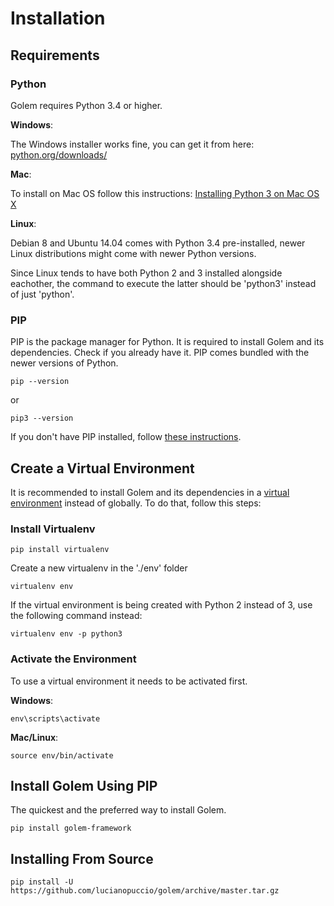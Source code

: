 Installation
==================================================

## Requirements

### Python

Golem requires Python 3.4 or higher.

**Windows**:

The Windows installer works fine, you can get it from here: [python.org/downloads/](http://www.python.org/downloads/)

**Mac**:

To install on Mac OS follow this instructions: [Installing Python 3 on Mac OS X](http://python-guide.readthedocs.io/en/latest/starting/install3/osx/)

**Linux**:

Debian 8 and Ubuntu 14.04 comes with Python 3.4 pre-installed, newer Linux distributions might come with newer Python versions. 

Since Linux tends to have both Python 2 and 3 installed alongside eachother, the command to execute the latter should be 'python3' instead of just 'python'.

### PIP

PIP is the package manager for Python. It is required to install Golem and its dependencies. Check if you already have it. PIP comes bundled with the newer versions of Python.

```
pip --version
```
or
```
pip3 --version
```

If you don't have PIP installed, follow [these instructions](https://pip.pypa.io/en/stable/installing/).


## Create a Virtual Environment

It is recommended to install Golem and its dependencies in a [virtual environment](http://www.virtualenv.org/en/latest/) instead of globally. To do that, follow this steps:

### Install Virtualenv

```
pip install virtualenv
```

Create a new virtualenv in the './env' folder

```
virtualenv env
```

If the virtual environment is being created with Python 2 instead of 3, use the following command instead:

```
virtualenv env -p python3
```

### Activate the Environment

To use a virtual environment it needs to be activated first.

**Windows**:

```
env\scripts\activate
```

**Mac/Linux**:

```
source env/bin/activate
```

## Install Golem Using PIP

The quickest and the preferred way to install Golem.

```
pip install golem-framework
```


## Installing From Source

```
pip install -U https://github.com/lucianopuccio/golem/archive/master.tar.gz
```
